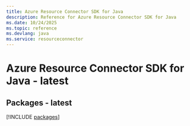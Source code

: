 ```yaml
---
title: Azure Resource Connector SDK for Java
description: Reference for Azure Resource Connector SDK for Java
ms.date: 10/24/2025
ms.topic: reference
ms.devlang: java
ms.service: resourceconnector
---
```

# Azure Resource Connector SDK for Java - latest
## Packages - latest
[!INCLUDE [packages](resource-connector-index.md)]